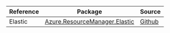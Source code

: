 | Reference | Package | Source |
|---|---|---|
|Elastic|[Azure.ResourceManager.Elastic](https://www.nuget.org/packages/Azure.ResourceManager.Elastic)|[Github](https://github.com/Azure/azure-sdk-for-net/blob/main/sdk/elastic/Azure.ResourceManager.Elastic)|

